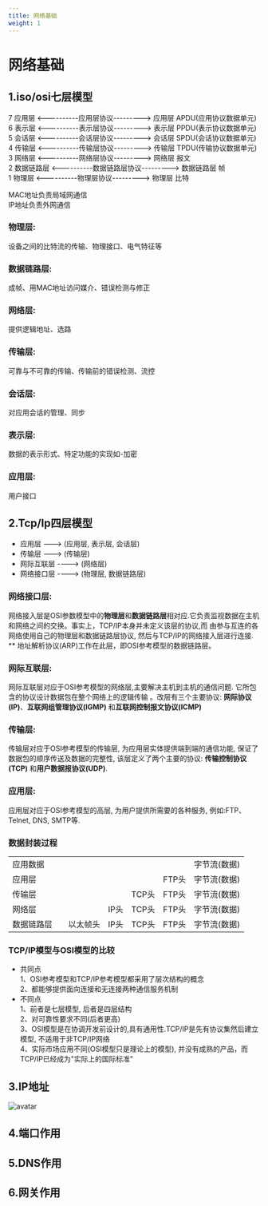 ```yaml
---
title: 网络基础
weight: 1
---
```

# 网络基础
## 1.iso/osi七层模型
7 应用层   <----------应用层协议--------->   应用层  APDU(应用协议数据单元)  
6 表示层   <----------表示层协议--------->   表示层  PPDU(表示协议数据单元)    
5 会话层   <----------会话层协议--------->   会话层  SPDU(会话协议数据单元)    
4 传输层   <----------传输层协议--------->   传输层  TPDU(传输协议数据单元)  
3 网络层   <----------网络层协议--------->   网络层  报文    
2 数据链路层   <----------数据链路层协议--------->   数据链路层  帧    
1 物理层   <----------物理层协议--------->   物理层 比特     

MAC地址负责局域网通信  
IP地址负责外网通信  

### 物理层:
设备之间的比特流的传输、物理接口、电气特征等  
### 数据链路层:
成帧、用MAC地址访问媒介、错误检测与修正  
### 网络层:
提供逻辑地址、选路
### 传输层:
可靠与不可靠的传输、传输前的错误检测、流控
### 会话层:
对应用会话的管理、同步  
### 表示层:
数据的表示形式、特定功能的实现如-加密
### 应用层:
用户接口

## 2.Tcp/Ip四层模型
* 应用层    --->  (应用层, 表示层, 会话层)
* 传输层    --->  (传输层)
* 网际互联层  ----> (网络层)
* 网络接口层  ----> (物理层, 数据链路层)

### 网络接口层: 
网络接入层是OSI参数模型中的**物理层**和**数据链路层**相对应.它负责监视数据在主机和网络之间的交换。事实上，TCP/IP本身并未定义该层的协议,而
由参与互连的各网络使用自己的物理层和数据链路层协议, 然后与TCP/IP的网络接入层进行连接. ** 地址解析协议(ARP)工作在此层，即OSI参考模型的数据链路层。
### 网际互联层:
网际互联层对应于OSI参考模型的网络层,主要解决主机到主机的通信问题. 它所包含的协议设计数据包在整个网络上的逻辑传输
。改层有三个主要协议:  **网际协议(IP)**、**互联网组管理协议(IGMP)** 和**互联网控制报文协议(ICMP)**
### 传输层:
传输层对应于OSI参考模型的传输层, 为应用层实体提供端到端的通信功能, 保证了数据包的顺序传送及数据的完整性, 该层定义了两个主要的协议: **传输控制协议(TCP)** 
和**用户数据报协议(UDP)**.
### 应用层:
应用层对应于OSI参考模型的高层, 为用户提供所需要的各种服务, 例如:FTP、Telnet, DNS, SMTP等.

### 数据封装过程
||||||||
|---|---|---|---|---|---|---|
|应用数据||||||字节流(数据)|
|应用层|||||FTP头|字节流(数据)|
|传输层||||TCP头|FTP头|字节流(数据)|
|网络层|||IP头|TCP头|FTP头|字节流(数据)|
|数据链路层||以太帧头|IP头|TCP头|FTP头|字节流(数据)|

### TCP/IP模型与OSI模型的比较
* 共同点  
1、OSI参考模型和TCP/IP参考模型都采用了层次结构的概念    
2、都能够提供面向连接和无连接两种通信服务机制    
* 不同点  
1、前者是七层模型, 后者是四层结构    
2、对可靠性要求不同(后者更高)  
3、OSI模型是在协调开发前设计的,具有通用性.TCP/IP是先有协议集然后建立模型, 不适用于非TCP/IP网络  
4、实际市场应用不同(OSI模型只是理论上的模型), 并没有成熟的产品，而TCP/IP已经成为"实际上的国际标准"

## 3.IP地址
![avatar](../../ip.png)

## 4.端口作用
## 5.DNS作用
## 6.网关作用
